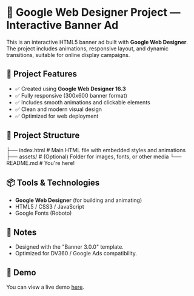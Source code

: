 # 🎨 Google Web Designer Project — Interactive Banner Ad

This is an interactive HTML5 banner ad built with **Google Web Designer**. The project includes animations, responsive layout, and dynamic transitions, suitable for online display campaigns.

## 🚀 Project Features

- ✅ Created using **Google Web Designer 16.3**
- ✅ Fully responsive (300x600 banner format)
- ✅ Includes smooth animations and clickable elements
- ✅ Clean and modern visual design
- ✅ Optimized for web deployment

## 📁 Project Structure

├── index.html # Main HTML file with embedded styles and animations
├── assets/ # (Optional) Folder for images, fonts, or other media
└── README.md # You're here!

## 📦 Tools & Technologies

- **Google Web Designer** (for building and animating)
- HTML5 / CSS3 / JavaScript
- Google Fonts (Roboto)

## 🧪 Notes

- Designed with the "Banner 3.0.0" template.
- Optimized for DV360 / Google Ads compatibility.

## 📸 Demo

You can view a live demo [here](https://anastasiyanikalayeva.github.io/EmergencyRedLine-GWD/).